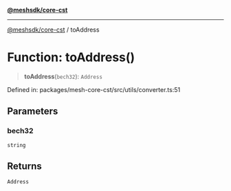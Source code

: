 [**@meshsdk/core-cst**](../README.md)

***

[@meshsdk/core-cst](../globals.md) / toAddress

# Function: toAddress()

> **toAddress**(`bech32`): `Address`

Defined in: packages/mesh-core-cst/src/utils/converter.ts:51

## Parameters

### bech32

`string`

## Returns

`Address`
